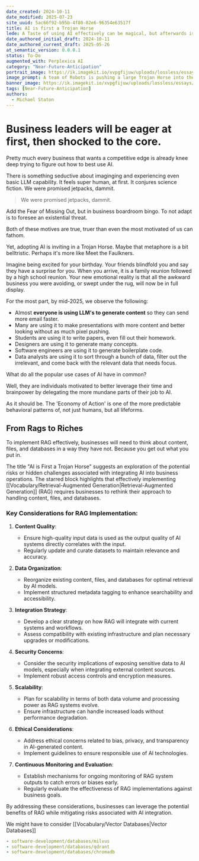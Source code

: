 ```yaml
---
date_created: 2024-10-11
date_modified: 2025-07-23
site_uuid: 5ac66f92-b95b-4f80-82e6-96354e63517f
title: AI is first a Trojan Horse
lede: A Taste of using AI effectively can be magical, but afterwards is a massive amount of reconfiguration and technology adoption.
date_authored_initial_draft: 2024-10-11
date_authored_current_draft: 2025-05-26
at_semantic_version: 0.0.0.1
status: To-Do
augmented_with: Perplexica AI
category: "Near-Future-Anticipation"
portrait_image: https://ik.imagekit.io/xvpgfijuw/uploads/lossless/essays/2025-05-04_portraitimage_AI-is-first-a-Trojan-Horse_c542f9fe-2450-4e80-a39c-c29fd81b8b46_FSB44Ca6Y.jpg
image_prompt: A team of Robots is pushing a large Trojan Horse into the doorway of a large commercial office building, and the employees and security guards are holding the door open for it.
banner_image: https://ik.imagekit.io/xvpgfijuw/uploads/lossless/essays/2025-05-04_bannerimage_AI-is-first-a-Trojan-Horse_c70689f7-0149-4ae5-b076-c94bf98932ae_AKHwcg3RP.jpg
tags: [Near-Future-Anticipation]
authors:
  - Michael Staton
---
```


# Business leaders will be eager at first, then shocked to the core. 

Pretty much every business that wants a competitive edge is already knee deep trying to figure out how to best use AI. 

There is something seductive about imaginging and experiencing even basic LLM capability. It feels super human, at first. It conjures science fiction. We were promised jetpacks, dammit.

> We were promised jetpacks, dammit.

Add the Fear of Missing Out, but in business boardroom bingo. To not adapt is to foresee an existential threat. 

Both of these motives are true, truer than even the most motivated of us can fathom. 

Yet, adopting AI is inviting in a Trojan Horse. Maybe that metaphore is a bit belltristic. Perhaps it's more like Meet the Faulkners. 

Imagine being excited for your birthday. Your friends blindfold you and say they have a surprise for you. When you arrive, it is a family reunion followed by a high school reunion. Your new emotional reality is that all the awkward business you were avoiding, or swept under the rug, will now be in full display.

For the most part, by mid-2025, we observe the following:

- Almost **everyone is using LLM's to generate content** so they can send more email faster. 
- Many are using it to make presentations with more content and better looking without as much pixel pushing.
- Students are using it to write papers, even fill out their homework. 
- Designers are using it to generate many concepts.
- Software engineers are using it to generate boilerplate code. 
- Data analysts are using it to sort through a bunch of data, filter out the irrelevant, and come back with the relevant data that needs focus.

What do all the popular use cases of AI have in common?  

Well, they are individuals motivated to better leverage their time and brainpower by delegating the more mundane parts of their job to AI. 

As it should be.  The 'Economy of Action' is one of the more predictable behavioral patterns of, not just humans, but all lifeforms. 

## From Rags to Riches

To implement RAG effectively, businesses will need to think about content, files, and databases in a way they have not. Because you get out what you put in.

The title "AI is First a Trojan Horse" suggests an exploration of the potential risks or hidden challenges associated with integrating AI into business operations. The starred block highlights that effectively implementing [[Vocabulary/Retrieval-Augmented Generation|Retrieval-Augmented Generation]] (RAG) requires businesses to rethink their approach to handling content, files, and databases.

### Key Considerations for RAG Implementation:

1. **Content Quality**: 
   - Ensure high-quality input data is used as the output quality of AI systems directly correlates with the input.
   - Regularly update and curate datasets to maintain relevance and accuracy.

2. **Data Organization**:
   - Reorganize existing content, files, and databases for optimal retrieval by AI models.
   - Implement structured metadata tagging to enhance searchability and accessibility.

3. **Integration Strategy**:
   - Develop a clear strategy on how RAG will integrate with current systems and workflows.
   - Assess compatibility with existing infrastructure and plan necessary upgrades or modifications.

4. **Security Concerns**:
   - Consider the security implications of exposing sensitive data to AI models, especially when integrating external content sources.
   - Implement robust access controls and encryption measures.

5. **Scalability**:
   - Plan for scalability in terms of both data volume and processing power as RAG systems evolve.
   - Ensure infrastructure can handle increased loads without performance degradation.

6. **Ethical Considerations**:
   - Address ethical concerns related to bias, privacy, and transparency in AI-generated content.
   - Implement guidelines to ensure responsible use of AI technologies.

7. **Continuous Monitoring and Evaluation**:
   - Establish mechanisms for ongoing monitoring of RAG system outputs to catch errors or biases early.
   - Regularly evaluate the effectiveness of RAG implementations against business goals.

By addressing these considerations, businesses can leverage the potential benefits of RAG while mitigating risks associated with AI integration.

We might have to consider [[Vocabulary/Vector Databases|Vector Databases]]

```yaml toolingGallery
- software-development/databases/milvus
- software-development/databases/qdrant
- software-development/databases/chromadb
```
